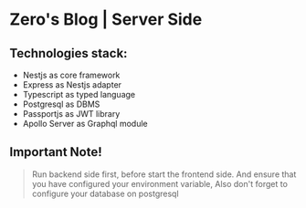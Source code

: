 # Zero's Blog | Server Side

## Technologies stack:

- Nestjs as core framework
- Express as Nestjs adapter
- Typescript as typed language
- Postgresql as DBMS
- Passportjs as JWT library
- Apollo Server as Graphql module

## Important Note!

> Run backend side first, before start the frontend side. And ensure that you have configured your environment variable, Also don't forget to configure your database on postgresql
